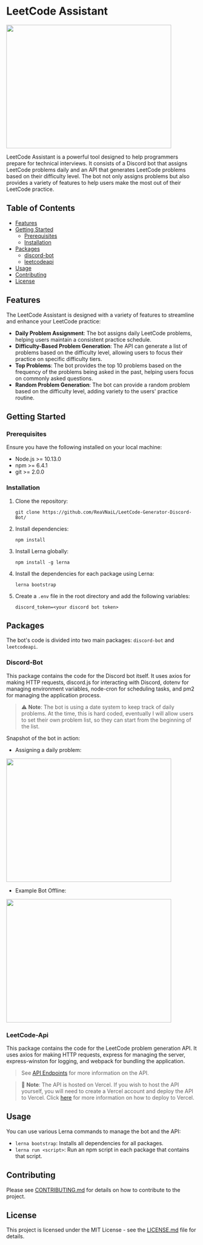 # LeetCode Assistant

<p>
    <img width=435 height=325 src="https://user-images.githubusercontent.com/59776018/226667773-83eead6e-054c-4ac0-9137-b82ead5b8980.png"/>
</p>

LeetCode Assistant is a powerful tool designed to help programmers prepare for technical interviews. It consists of a Discord bot that assigns LeetCode problems daily and an API that generates LeetCode problems based on their difficulty level. The bot not only assigns problems but also provides a variety of features to help users make the most out of their LeetCode practice.

## Table of Contents

- [Features](#features)
- [Getting Started](#getting-started)
  - [Prerequisites](#prerequisites)
  - [Installation](#installation)
- [Packages](#packages)
  - [discord-bot](#discord-bot)
  - [leetcodeapi](#leetcodeapi)
- [Usage](#usage)
- [Contributing](#contributing)
- [License](#license)

## Features

The LeetCode Assistant is designed with a variety of features to streamline and enhance your LeetCode practice:

- **Daily Problem Assignment**: The bot assigns daily LeetCode problems, helping users maintain a consistent practice schedule.
- **Difficulty-Based Problem Generation**: The API can generate a list of problems based on the difficulty level, allowing users to focus their practice on specific difficulty tiers.
- **Top Problems**: The bot provides the top 10 problems based on the frequency of the problems being asked in the past, helping users focus on commonly asked questions.
- **Random Problem Generation**: The bot can provide a random problem based on the difficulty level, adding variety to the users' practice routine.

## Getting Started

### Prerequisites

Ensure you have the following installed on your local machine:

- Node.js >= 10.13.0
- npm >= 6.4.1
- git >= 2.0.0

### Installation

1. Clone the repository:

    ```
    git clone https://github.com/ReaVNaiL/LeetCode-Generator-Discord-Bot/
    ```

2. Install dependencies:

    ```
    npm install
    ```

3. Install Lerna globally:

    ```
    npm install -g lerna
    ```

4. Install the dependencies for each package using Lerna:

    ```
    lerna bootstrap
    ```

5. Create a `.env` file in the root directory and add the following variables:

    ```
    discord_token=<your discord bot token>
    ```

## Packages

The bot's code is divided into two main packages: `discord-bot` and `leetcodeapi`.

### Discord-Bot

This package contains the code for the Discord bot itself. It uses axios for making HTTP requests, discord.js for interacting with Discord, dotenv for managing environment variables, node-cron for scheduling tasks, and pm2 for managing the application process.

> :warning: **Note**: The bot is using a date system to keep track of daily problems. At the time, this is hard coded, eventually I will allow users to set their own problem list, so they can start from the beginning of the list.

Snapshot of the bot in action:
- Assigning a daily problem:
<p>
    <img width=435 height=325 src="https://github.com/ReaVNaiL/LeetCode-Assistant/assets/59776018/7839bbed-9574-4e37-a494-4f39c596f850"/>
</p>

- Example Bot Offline:
<p>
    <img width=435 height=325 src="https://github.com/ReaVNaiL/LeetCode-Assistant/assets/59776018/e3cf5b5c-3585-4d1b-8e47-a12a7c1ea948"/>
</p>


### LeetCode-Api

This package contains the code for the LeetCode problem generation API. It uses axios for making HTTP requests, express for managing the server, express-winston for logging, and webpack for bundling the application.

> See [API Endpoints](packages/leetcode-api/README.md) for more information on the API.

> :notebook: **Note**: The API is hosted on Vercel. If you wish to host the API yourself, you will need to create a Vercel account and deploy the API to Vercel.
> Click [here](https://vercel.com/docs) for more information on how to deploy to Vercel.

## Usage

You can use various Lerna commands to manage the bot and the API:

- `lerna bootstrap`: Installs all dependencies for all packages.
- `lerna run <script>`: Run an npm script in each package that contains that script.

## Contributing

Please see [CONTRIBUTING.md](CONTRIBUTING.md) for details on how to contribute to the project.

## License

This project is licensed under the MIT License - see the [LICENSE.md](LICENSE.md) file for details.
